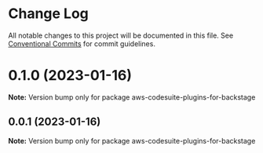 # Change Log

All notable changes to this project will be documented in this file.
See [Conventional Commits](https://conventionalcommits.org) for commit guidelines.

# 0.1.0 (2023-01-16)

**Note:** Version bump only for package aws-codesuite-plugins-for-backstage





## 0.0.1 (2023-01-16)

**Note:** Version bump only for package aws-codesuite-plugins-for-backstage
